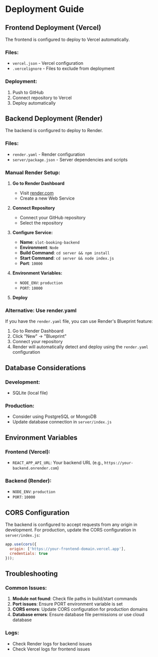 # Deployment Guide

## Frontend Deployment (Vercel)

The frontend is configured to deploy to Vercel automatically.

### Files:
- `vercel.json` - Vercel configuration
- `.vercelignore` - Files to exclude from deployment

### Deployment:
1. Push to GitHub
2. Connect repository to Vercel
3. Deploy automatically

## Backend Deployment (Render)

The backend is configured to deploy to Render.

### Files:
- `render.yaml` - Render configuration
- `server/package.json` - Server dependencies and scripts

### Manual Render Setup:

1. **Go to Render Dashboard**
   - Visit [render.com](https://render.com)
   - Create a new Web Service

2. **Connect Repository**
   - Connect your GitHub repository
   - Select the repository

3. **Configure Service:**
   - **Name**: `slot-booking-backend`
   - **Environment**: `Node`
   - **Build Command**: `cd server && npm install`
   - **Start Command**: `cd server && node index.js`
   - **Port**: `10000`

4. **Environment Variables:**
   - `NODE_ENV`: `production`
   - `PORT`: `10000`

5. **Deploy**

### Alternative: Use render.yaml

If you have the `render.yaml` file, you can use Render's Blueprint feature:

1. Go to Render Dashboard
2. Click "New" → "Blueprint"
3. Connect your repository
4. Render will automatically detect and deploy using the `render.yaml` configuration

## Database Considerations

### Development:
- SQLite (local file)

### Production:
- Consider using PostgreSQL or MongoDB
- Update database connection in `server/index.js`

## Environment Variables

### Frontend (Vercel):
- `REACT_APP_API_URL`: Your backend URL (e.g., `https://your-backend.onrender.com`)

### Backend (Render):
- `NODE_ENV`: `production`
- `PORT`: `10000`

## CORS Configuration

The backend is configured to accept requests from any origin in development. For production, update the CORS configuration in `server/index.js`:

```javascript
app.use(cors({
  origin: ['https://your-frontend-domain.vercel.app'],
  credentials: true
}));
```

## Troubleshooting

### Common Issues:

1. **Module not found**: Check file paths in build/start commands
2. **Port issues**: Ensure PORT environment variable is set
3. **CORS errors**: Update CORS configuration for production domains
4. **Database errors**: Ensure database file permissions or use cloud database

### Logs:
- Check Render logs for backend issues
- Check Vercel logs for frontend issues 
